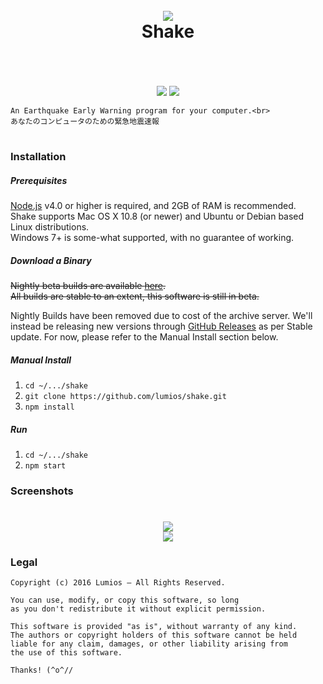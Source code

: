<h1 align="center">
    <br>
    <img src="https://cloud.githubusercontent.com/assets/6291467/13650527/33b9cb46-e697-11e5-963f-af5cb9bac1f6.png">
    <br>
    Shake
    <br>
    <br>
</h1>

<p align="center">
    <br>
    <a href="https://travis-ci.org/lumios/shake"><img src="https://travis-ci.org/lumios/shake.svg?branch=master"></a>
    <a href="https://david-dm.org/lumios/shake"><img src="https://david-dm.org/lumios/shake.svg"></a>
    <br>

    An Earthquake Early Warning program for your computer.<br>
    あなたのコンピュータのための緊急地震速報
</p>
<h1></h1>

### Installation
##### Prerequisites
[Node.js](http://nodejs.org/) v4.0 or higher is required, and 2GB of RAM is recommended.  
Shake supports Mac OS X 10.8 (or newer) and Ubuntu or Debian based Linux distributions.  
Windows 7+ is some-what supported, with no guarantee of working.

##### Download a Binary
~~Nightly beta builds are available [here](http://eew.kurisubrooks.com).  
All builds are stable to an extent, this software is still in beta.~~

Nightly Builds have been removed due to cost of the archive server. We'll instead be releasing new versions through [GitHub Releases](https://github.com/lumios/shake/releases) as per Stable update. For now, please refer to the Manual Install section below.

##### Manual Install
1. `cd ~/.../shake`
2. `git clone https://github.com/lumios/shake.git`
3. `npm install`

##### Run
1. `cd ~/.../shake`
2. `npm start`

### Screenshots
<h1 align="center">
    <img src="https://cloud.githubusercontent.com/assets/6291467/11278149/c3090390-8f3d-11e5-8f06-422d5ec0f395.png">
    <br>
    <img src="https://cloud.githubusercontent.com/assets/6291467/11278428/053b470e-8f3f-11e5-8d76-adf8dc67a22c.png">
</h1>

### Legal

```text
Copyright (c) 2016 Lumios – All Rights Reserved.

You can use, modify, or copy this software, so long
as you don't redistribute it without explicit permission.

This software is provided "as is", without warranty of any kind.
The authors or copyright holders of this software cannot be held
liable for any claim, damages, or other liability arising from
the use of this software.

Thanks! (^o^//
```
